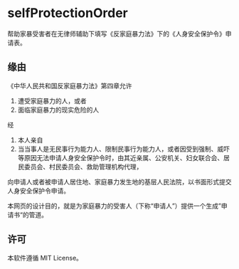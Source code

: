 # selfProtectionOrder
帮助家暴受害者在无律师辅助下填写《反家庭暴力法》下的《人身安全保护令》申请表。


## 缘由
《中华人民共和国反家庭暴力法》第四章允许

1. 遭受家庭暴力的人，或者
2. 面临家庭暴力的现实危险的人

经

1. 本人亲自
2. 当当事人是无民事行为能力人、限制民事行为能力人，或者因受到强制、威吓等原因无法申请人身安全保护令时，由其近亲属、公安机关、妇女联合会、居民委员会、村民委员会、救助管理机构代理，

向申请人或者被申请人居住地、家庭暴力发生地的基层人民法院，以书面形式提交人身安全保护令申请。

本网页的设计目的，就是为家庭暴力的受害人（下称“申请人”）提供一个生成”申请书“的管道。

## 许可

本软件遵循 MIT License。
